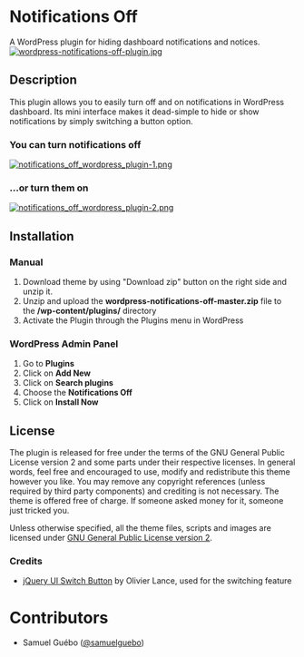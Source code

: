 # Notifications Off
A WordPress plugin for hiding dashboard notifications and notices.
[![wordpress-notifications-off-plugin.jpg](https://s6.postimg.org/yzqcxr10h/wordpress-notifications-off-plugin.jpg)](https://postimg.org/image/x7xe2uhnh/)

## Description
This plugin allows you to easily turn off and on notifications in WordPress dashboard. Its mini interface makes it dead-simple to hide or show notifications by simply switching a button option.

### You can turn notifications off
[![notifications_off_wordpress_plugin-1.png](https://s6.postimg.org/8ihnig44h/notifications_off_wordpress_plugin-1.png)](https://postimg.org/image/8v91omme5/)

### ...or turn them on
[![notifications_off_wordpress_plugin-2.png](https://s6.postimg.org/h3az9meap/notifications_off_wordpress_plugin-2.png)](https://postimg.org/image/8l1j5a7rx/)

## Installation

### Manual

1. Download theme by using "Download zip" button on the right side and unzip it.
2. Unzip and upload the **wordpress-notifications-off-master.zip** file to the **/wp-content/plugins/** directory
3. Activate the Plugin through the Plugins menu in WordPress
 
### WordPress Admin Panel

1. Go to **Plugins**
2. Click on **Add New**
3. Click on **Search plugins**
4. Choose the **Notifications Off**
5. Click on **Install Now**

## License

The plugin is released for free under the terms of the GNU General Public License version 2
and some parts under their respective licenses.
In general words, feel free and encouraged to use, modify and redistribute this theme however you like.
You may remove any copyright references (unless required by third party components) and crediting is not necessary.
The theme is offered free of charge. If someone asked money for it, someone just tricked you.

Unless otherwise specified, all the theme files, scripts and images are licensed under [GNU General Public License version 2](http://github.com/samuelguebo/notifications-off/LICENSE).

### Credits
- [jQuery UI Switch Button](olance.github.io/jQuery-switchButton) by Olivier Lance, used for the switching feature


# Contributors
 * Samuel Gu&eacute;bo ([@samuelguebo](http://twitter.com/samuelguebo))